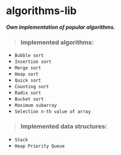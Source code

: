 # algorithms-lib

***Own implementation of popular algorithms.***

> ### Implemented algorithms:

- ```Bubble sort```
- ```Insertion sort```
- ```Merge sort```
- ```Heap sort```
- ```Quick sort```
- ```Counting sort```
- ```Radix sort```
- ```Bucket sort```
- ```Maximum subarray```
- ```Selection n-th value of array```


> ### Implemented data structures:

- ```Stack```
- ```Heap Priority Queue```


